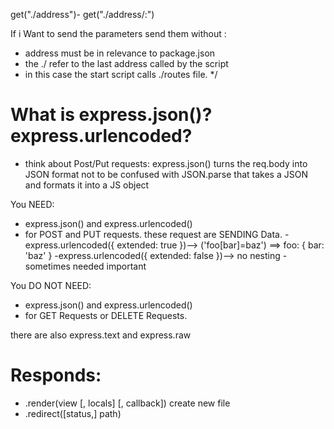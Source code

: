 get("./address")- get("./address/:")

If i Want to send the parameters send them without :

- address must be in relevance to package.json
- the ./ refer to the last address called by the script
- in this case the start script calls ./routes file.
  \*/

# What is express.json()? express.urlencoded?

- think about Post/Put requests:
  express.json() turns the req.body into JSON format
  not to be confused with JSON.parse that takes a JSON and formats it into a JS object

You NEED:

- express.json() and express.urlencoded()
- for POST and PUT requests.
  these request are SENDING Data.
    -express.urlencoded({ extended: true })--> ('foo[bar]=baz') ==> foo: { bar: 'baz' }
    -express.urlencoded({ extended: false })--> no nesting - sometimes needed
    important


You DO NOT NEED:

- express.json() and express.urlencoded()
- for GET Requests or DELETE Requests.

there are also express.text and express.raw

# Responds:

- .render(view [, locals] [, callback]) create new file
- .redirect([status,] path)
